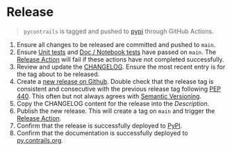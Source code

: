 # Release

> ``pycontrails`` is tagged and pushed to [pypi](https://pypi.org/project/pycontrails/) through GitHub Actions.

1. Ensure all changes to be released are committed and pushed to `main`.
1. Ensure [Unit tests](https://github.com/contrailcirrus/pycontrails/actions/workflows/test.yaml) and [Doc / Notebook tests](https://github.com/contrailcirrus/pycontrails/actions/workflows/doctest.yaml) have passed on `main`.
   The [Release Action](https://github.com/contrailcirrus/pycontrails/actions/workflows/release.yaml) will fail if these actions have not completed successfully.
1. Review and update the [CHANGELOG](CHANGELOG.md).
   Ensure the most recent entry is for the tag about to be released.
1. Create a [new release on Github](https://github.com/contrailcirrus/pycontrails/releases).
   Double check that the release tag is consistent and consecutive with
   the previous release tag following [PEP 440](https://peps.python.org/pep-0440/#version-scheme).
   This often but not always agrees with [Semantic Versioning](https://semver.org/).
1. Copy the CHANGELOG content for the release into the *Description*.
1. Publish the new release.
   This will create a tag on `main` and trigger the [Release Action](https://github.com/contrailcirrus/pycontrails/actions/workflows/release.yaml).
1. Confirm that the release is successfully deployed to [PyPI](https://pypi.org/project/pycontrails/).
1. Confirm that the documentation is successfully deployed to [py.contrails.org](https://py.contrails.org).

